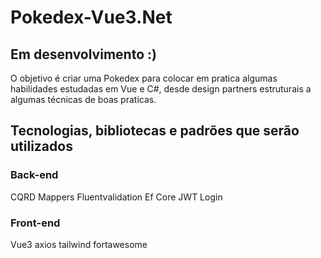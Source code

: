 # Pokedex-Vue3.Net

## Em desenvolvimento :)
O objetivo é criar uma Pokedex para colocar em pratica algumas habilidades estudadas em Vue e C#, desde design partners estruturais a algumas técnicas de boas praticas.

## Tecnologias, bibliotecas e padrões que serão utilizados

### Back-end
CQRD
Mappers
Fluentvalidation
Ef Core
JWT Login

### Front-end
Vue3
axios
tailwind
fortawesome
